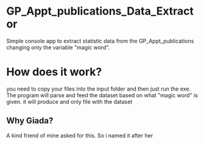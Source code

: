 # GP_Appt_publications_Data_Extractor
Simple console app to extract statistic data from the GP_Appt_publications changing only the variable "magic word". 
# How does it work?
you need to copy your files into the input folder and then just run the exe.
The program will parse and feed the dataset based on what "magic word" is given. it will produce and only file with the dataset 
## Why Giada?
A kind friend of mine asked for this. So i named it after her
